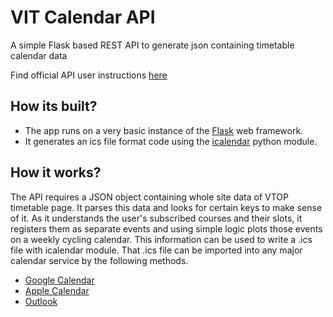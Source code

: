 # VIT Calendar API
 A simple Flask based REST API to generate json containing timetable calendar data

Find official API user instructions [here](https://documenter.getpostman.com/view/15245880/TzCTZk7J)

## How its built?
 - The app runs on a very basic instance of the [Flask](https://flask.palletsprojects.com/en/1.1.x/) web framework.
 - It generates an ics file format code using the [icalendar](https://pypi.org/project/icalendar/) python module.

## How it works?
The API requires a JSON object containing whole site data of VTOP timetable page. It parses this data and looks for certain keys to make sense of it. As it understands the user's subscribed courses and their slots, it registers them as separate events and using simple logic plots those events on a weekly cycling calendar. This information can be used to write a .ics file with icalendar module. That .ics file can be imported into any major calendar service by the following methods.
 - [Google Calendar](https://support.google.com/calendar/thread/3231927?hl=en&msgid=3236002)
 - [Apple Calendar](https://www.techwalla.com/articles/how-to-add-an-ics-calendar-to-iphone-ipod-touch-or-ipad)
 - [Outlook](https://support.microsoft.com/en-us/office/import-calendars-into-outlook-8e8364e1-400e-4c0f-a573-fe76b5a2d379)

